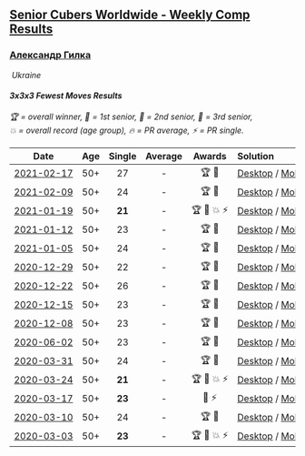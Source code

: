 <style>table {white-space: nowrap;}</style>
<link rel="stylesheet" type="text/css" href="/scw-comp/css/flags.css" />

## [Senior Cubers Worldwide - Weekly Comp Results](/scw-comp/results/)
### [Александр Гилка](README.md)

<i class="flag flag-UA" />&nbsp;Ukraine

#### 3x3x3 Fewest Moves Results

<span style="white-space: nowrap;">🏆 = overall winner</span>, <span style="white-space: nowrap;">🥇 = 1st senior</span>, <span style="white-space: nowrap;">🥈 = 2nd senior</span>, <span style="white-space: nowrap;">🥉 = 3rd senior</span>, <span style="white-space: nowrap;">💥 = overall record (age group)</span>, <span style="white-space: nowrap;">🔥 = PR average</span>, <span style="white-space: nowrap;">⚡ = PR single</span>.

| Date | Age | Single | Average | Awards | Solution |
| :--: | :--: | :--: | :--: | :--: | :-- |
| [2021-02-17](../../results/2021-02-17/333fm.md) | 50+ | 27 | - | 🏆 🥇 | [Desktop](https://www.facebook.com/events/426651405110180/permalink/426863151755672) / [Mobile](https://m.facebook.com/events/426651405110180?view=permalink&id=426863151755672) |
| [2021-02-09](../../results/2021-02-09/333fm.md) | 50+ | 24 | - | 🏆 🥇 | [Desktop](https://www.facebook.com/events/324362745652604/permalink/324923552263190) / [Mobile](https://m.facebook.com/events/324362745652604?view=permalink&id=324923552263190) |
| [2021-01-19](../../results/2021-01-19/333fm.md) | 50+ | **21** | - | 🏆 🥇 💥 ⚡ | [Desktop](https://www.facebook.com/events/208650107637875/permalink/209239197578966) / [Mobile](https://m.facebook.com/events/208650107637875?view=permalink&id=209239197578966) |
| [2021-01-12](../../results/2021-01-12/333fm.md) | 50+ | 23 | - | 🏆 🥇 | [Desktop](https://www.facebook.com/events/869995520463501/permalink/870006783795708) / [Mobile](https://m.facebook.com/events/869995520463501?view=permalink&id=870006783795708) |
| [2021-01-05](../../results/2021-01-05/333fm.md) | 50+ | 24 | - | 🏆 🥇 | [Desktop](https://www.facebook.com/events/251014863038727/permalink/251421992998014) / [Mobile](https://m.facebook.com/events/251014863038727?view=permalink&id=251421992998014) |
| [2020-12-29](../../results/2020-12-29/333fm.md) | 50+ | 22 | - | 🏆 🥇 | [Desktop](https://www.facebook.com/events/1029021234175509/permalink/1029496034128029) / [Mobile](https://m.facebook.com/events/1029021234175509?view=permalink&id=1029496034128029) |
| [2020-12-22](../../results/2020-12-22/333fm.md) | 50+ | 26 | - | 🏆 🥇 | [Desktop](https://www.facebook.com/events/406621274108354/permalink/407724827331332) / [Mobile](https://m.facebook.com/events/406621274108354?view=permalink&id=407724827331332) |
| [2020-12-15](../../results/2020-12-15/333fm.md) | 50+ | 23 | - | 🏆 🥇 | [Desktop](https://www.facebook.com/events/422286948911898/permalink/422897708850822) / [Mobile](https://m.facebook.com/events/422286948911898?view=permalink&id=422897708850822) |
| [2020-12-08](../../results/2020-12-08/333fm.md) | 50+ | 23 | - | 🏆 🥇 | [Desktop](https://www.facebook.com/events/826580621409551/permalink/827130288021251) / [Mobile](https://m.facebook.com/events/826580621409551?view=permalink&id=827130288021251) |
| [2020-06-02](../../results/2020-06-02/333fm.md) | 50+ | 23 | - | 🏆 🥇 | [Desktop](https://www.facebook.com/events/3920457157996941/permalink/3925569974152326) / [Mobile](https://m.facebook.com/events/3920457157996941?view=permalink&id=3925569974152326) |
| [2020-03-31](../../results/2020-03-31/333fm.md) | 50+ | 24 | - | 🏆 🥇 | [Desktop](https://www.facebook.com/events/511598773063510/permalink/512404262982961) / [Mobile](https://m.facebook.com/events/511598773063510?view=permalink&id=512404262982961) |
| [2020-03-24](../../results/2020-03-24/333fm.md) | 50+ | **21** | - | 🏆 🥇 💥 ⚡ | [Desktop](https://www.facebook.com/events/500266387310754/permalink/500800967257296) / [Mobile](https://m.facebook.com/events/500266387310754?view=permalink&id=500800967257296) |
| [2020-03-17](../../results/2020-03-17/333fm.md) | 50+ | **23** | - | 🥈 ⚡ | [Desktop](https://www.facebook.com/events/210706923625115/permalink/210837883612019) / [Mobile](https://m.facebook.com/events/210706923625115?view=permalink&id=210837883612019) |
| [2020-03-10](../../results/2020-03-10/333fm.md) | 50+ | 24 | - | 🏆 🥇 | [Desktop](https://www.facebook.com/events/640532176759268/permalink/641756139970205) / [Mobile](https://m.facebook.com/events/640532176759268?view=permalink&id=641756139970205) |
| [2020-03-03](../../results/2020-03-03/333fm.md) | 50+ | **23** | - | 🏆 🥇 💥 ⚡ | [Desktop](https://www.facebook.com/events/235909040903027/permalink/236081277552470) / [Mobile](https://m.facebook.com/events/235909040903027?view=permalink&id=236081277552470) |


<!-- Global site tag (gtag.js) - Google Analytics -->
<script async src="https://www.googletagmanager.com/gtag/js?id=UA-86348435-3"></script>
<script>window.dataLayer = window.dataLayer || []; function gtag() {dataLayer.push(arguments);} gtag('js', new Date()); gtag('config', 'UA-86348435-3');</script>
